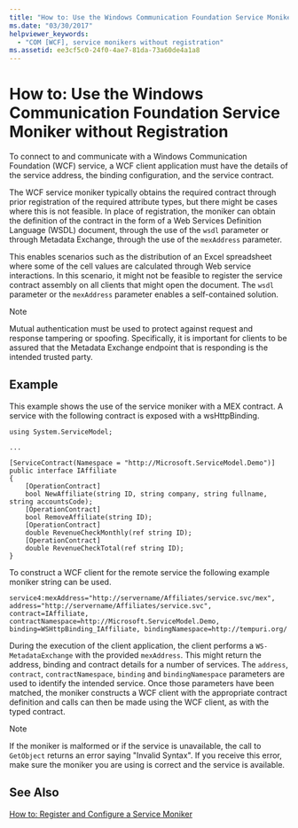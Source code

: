 ```yaml
---
title: "How to: Use the Windows Communication Foundation Service Moniker without Registration"
ms.date: "03/30/2017"
helpviewer_keywords: 
  - "COM [WCF], service monikers without registration"
ms.assetid: ee3cf5c0-24f0-4ae7-81da-73a60de4a1a8
---
```

# How to: Use the Windows Communication Foundation Service Moniker without Registration
To connect to and communicate with a Windows Communication Foundation (WCF) service, a WCF client application must have the details of the service address, the binding configuration, and the service contract.  
  
 The WCF service moniker typically obtains the required contract through prior registration of the required attribute types, but there might be cases where this is not feasible. In place of registration, the moniker can obtain the definition of the contract in the form of a Web Services Definition Language (WSDL) document, through the use of the `wsdl` parameter or through Metadata Exchange, through the use of the `mexAddress` parameter.  
  
 This enables scenarios such as the distribution of an Excel spreadsheet where some of the cell values are calculated through Web service interactions. In this scenario, it might not be feasible to register the service contract assembly on all clients that might open the document. The `wsdl` parameter or the `mexAddress` parameter enables a self-contained solution.  
  
> [!NOTE]
>  Mutual authentication must be used to protect against request and response tampering or spoofing. Specifically, it is important for clients to be assured that the Metadata Exchange endpoint that is responding is the intended trusted party.  
  
## Example  
 This example shows the use of the service moniker with a MEX contract. A service with the following contract is exposed with a wsHttpBinding.  
  
```  
using System.ServiceModel;  
  
...  
  
[ServiceContract(Namespace = "http://Microsoft.ServiceModel.Demo")]  
public interface IAffiliate  
{  
    [OperationContract]  
    bool NewAffiliate(string ID, string company, string fullname, string accountsCode);  
    [OperationContract]  
    bool RemoveAffiliate(string ID);  
    [OperationContract]  
    double RevenueCheckMonthly(ref string ID);  
    [OperationContract]  
    double RevenueCheckTotal(ref string ID);  
}  
```  
  
 To construct a WCF client for the remote service the following example moniker string can be used.  
  
```  
service4:mexAddress="http://servername/Affiliates/service.svc/mex",  
address="http://servername/Affiliates/service.svc",  
contract=IAffiliate, contractNamespace=http://Microsoft.ServiceModel.Demo,  
binding=WSHttpBinding_IAffiliate, bindingNamespace=http://tempuri.org/  
```  
  
 During the execution of the client application, the client performs a `WS-MetadataExchange` with the provided `mexAddress`. This might return the address, binding and contract details for a number of services. The `address`, `contract`, `contractNamespace`, `binding` and `bindingNamespace` parameters are used to identify the intended service. Once those parameters have been matched, the moniker constructs a WCF client with the appropriate contract definition and calls can then be made using the WCF client, as with the typed contract.  
  
> [!NOTE]
>  If the moniker is malformed or if the service is unavailable, the call to `GetObject` returns an error saying "Invalid Syntax". If you receive this error, make sure the moniker you are using is correct and the service is available.  
  
## See Also  
 [How to: Register and Configure a Service Moniker](../../../../docs/framework/wcf/feature-details/how-to-register-and-configure-a-service-moniker.md)
